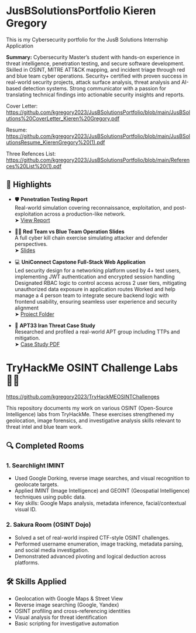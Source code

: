 # JusBSolutionsPortfolio Kieren Gregory
This is my Cybersecurity portfolio for the JusB Solutions Internship Application

**Summary:**
Cybersecurity Master’s student with hands-on experience in threat intelligence, penetration testing, and secure software development. 
Skilled in OSINT, MITRE ATT&CK mapping, and incident triage through red and blue team cyber operations. 
Security+ certified with proven success in real-world security projects, attack surface analysis, threat analysis and AI-based detection systems. 
Strong communicator with a passion for translating technical findings into actionable security insights and reports.

Cover Letter: https://github.com/kgregory2023/JusBSolutionsPortfolio/blob/main/JusBSolutions%20CoverLetter_Kieren%20Gregory.pdf

Resume: https://github.com/kgregory2023/JusBSolutionsPortfolio/blob/main/JusBSolutionsResume_KierenGregory%20(1).pdf

Three Refences List: https://github.com/kgregory2023/JusBSolutionsPortfolio/blob/main/References%20List%20(1).pdf


## 🔐 Highlights

- 🛡️ **Penetration Testing Report**  
  Real-world simulation covering reconnaissance, exploitation, and post-exploitation across a production-like network.  
  ➤ [View Report](https://github.com/kgregory2023/JusBSolutionsPortfolio/blob/main/Pen%20Test%20Report%20University%20of%20West%20Florida%20.pdf)

- 🔴🔵 **Red Team vs Blue Team Operation Slides**  
  A full cyber kill chain exercise simulating attacker and defender perspectives.  
  ➤ [Slides](./reports/red_blue_team_slides.pdf)

- 💻 **UniConnect Capstone Full-Stack Web Application**  
Led security design for a networking platform used by 4+ test users, implementing JWT authentication and encrypted 
session handling Designated RBAC logic to control access across 2 user tiers, mitigating unauthorized data exposure in application routes
Worked and help manage a 4 person team to integrate secure backend logic with frontend usability, ensuring seamless user experience and 
security alignment  
  ➤ [Project Folder](https://github.com/kgregory2023/UniConnectWebApp-Capstone-University-Projects)

- 🧠 **APT33 Iran Threat Case Study**  
  Researched and profiled a real-world APT group including TTPs and mitigation.  
  ➤ [Case Study PDF](https://github.com/kgregory2023/JusBSolutionsPortfolio/blob/main/Iran%20APT33%20Case%20Study.pdf)

# TryHackMe OSINT Challenge Labs 🕵️‍♂️

https://github.com/kgregory2023/TryHackMEOSINTChallenges

This repository documents my work on various OSINT (Open-Source Intelligence) labs from TryHackMe. These exercises strengthened my geolocation, image forensics, and investigative analysis skills relevant to threat intel and blue team work.

## 🔍 Completed Rooms

### 1. **Searchlight IMINT**
- Used Google Dorking, reverse image searches, and visual recognition to geolocate targets.
- Applied IMINT (Image Intelligence) and GEOINT (Geospatial Intelligence) techniques using public data.
- Key skills: Google Maps analysis, metadata inference, facial/contextual visual ID.

### 2. **Sakura Room (OSINT Dojo)**
- Solved a set of real-world inspired CTF-style OSINT challenges.
- Performed username enumeration, image tracking, metadata parsing, and social media investigation.
- Demonstrated advanced pivoting and logical deduction across platforms.

## 🛠️ Skills Applied
- Geolocation with Google Maps & Street View
- Reverse image searching (Google, Yandex)
- OSINT profiling and cross-referencing identities
- Visual analysis for threat identification
- Basic scripting for investigative automation

